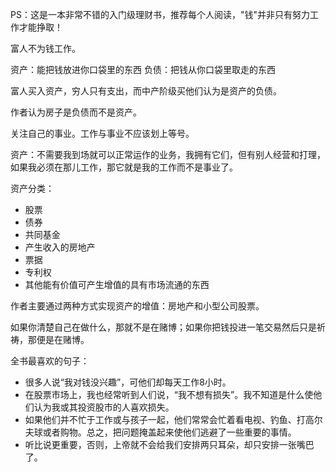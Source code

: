 PS：这是一本非常不错的入门级理财书，推荐每个人阅读，"钱"并非只有努力工作才能挣取！

富人不为钱工作。

资产：能把钱放进你口袋里的东西
负债：把钱从你口袋里取走的东西

富人买入资产，穷人只有支出，而中产阶级买他们认为是资产的负债。

作者认为房子是负债而不是资产。

关注自己的事业。工作与事业不应该划上等号。

资产：不需要我到场就可以正常运作的业务，我拥有它们，但有别人经营和打理，如果我必须在那儿工作，那它就是我的工作而不是事业了。

资产分类：

 - 股票
 - 债券
 - 共同基金
 - 产生收入的房地产
 - 票据
 - 专利权
 - 其他能有价值可产生增值的具有市场流通的东西

作者主要通过两种方式实现资产的增值：房地产和小型公司股票。

如果你清楚自己在做什么，那就不是在赌博；如果你把钱投进一笔交易然后只是祈祷，那便是在赌博。

全书最喜欢的句子：

 - 很多人说“我对钱没兴趣”，可他们却每天工作8小时。
 - 在股票市场上，我也经常听到人们说，“我不想有损失”。我不知道是什么使他们认为我或其投资股市的人喜欢损失。
 - 如果他们并不忙于工作或与孩子一起，他们常常会忙着看电视、钓鱼、打高尔夫球或者购物。总之，把问题掩盖起来使他们逃避了一些重要的事情。 
 - 听比说更重要，否则，上帝就不会给我们安排两只耳朵，却只安排一张嘴巴了。